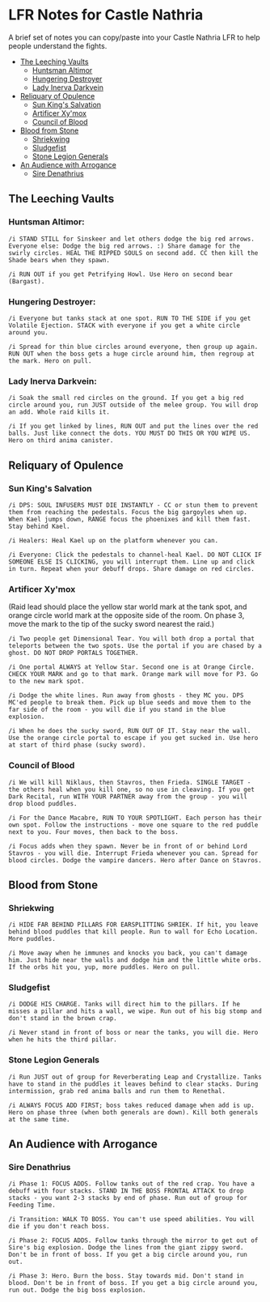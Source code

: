 # LFR Notes for Castle Nathria
A brief set of notes you can copy/paste into your Castle Nathria LFR to help people understand the fights.

- [The Leeching Vaults](#the-leeching-vaults)
  * [Huntsman Altimor](#huntsman-altimor)
  * [Hungering Destroyer](#hungering-destroyer)
  * [Lady Inerva Darkvein](#lady-inerva-darkvein)
- [Reliquary of Opulence](#reliquary-of-opulence)
  * [Sun King's Salvation](#sun-kings-salvation)
  * [Artificer Xy'mox](#artificer-xymox)
  * [Council of Blood](#council-of-blood)
- [Blood from Stone](#blood-from-stone)
  * [Shriekwing](#shriekwing)
  * [Sludgefist](#sludgefist)
  * [Stone Legion Generals](#stone-legion-generals)
- [An Audience with Arrogance](#an-audience-with-arrogance)
  * [Sire Denathrius](#sire-denathrius)


## The Leeching Vaults
### Huntsman Altimor:
`/i STAND STILL for Sinskeer and let others dodge the big red arrows. Everyone else: Dodge the big red arrows. :) Share damage for the swirly circles. HEAL THE RIPPED SOULS on second add. CC then kill the Shade bears when they spawn.`

`/i RUN OUT if you get Petrifying Howl. Use Hero on second bear (Bargast).`


### Hungering Destroyer:
`/i Everyone but tanks stack at one spot. RUN TO THE SIDE if you get Volatile Ejection. STACK with everyone if you get a white circle around you.`

`/i Spread for thin blue circles around everyone, then group up again. RUN OUT when the boss gets a huge circle around him, then regroup at the mark. Hero on pull.`


### Lady Inerva Darkvein:
`/i Soak the small red circles on the ground. If you get a big red circle around you, run JUST outside of the melee group. You will drop an add. Whole raid kills it.`

`/i If you get linked by lines, RUN OUT and put the lines over the red balls. Just like connect the dots. YOU MUST DO THIS OR YOU WIPE US. Hero on third anima canister.`


## Reliquary of Opulence
### Sun King's Salvation
`/i DPS: SOUL INFUSERS MUST DIE INSTANTLY - CC or stun them to prevent them from reaching the pedestals. Focus the big gargoyles when up. When Kael jumps down, RANGE focus the phoenixes and kill them fast. Stay behind Kael.`

`/i Healers: Heal Kael up on the platform whenever you can. `

`/i Everyone: Click the pedestals to channel-heal Kael. DO NOT CLICK IF SOMEONE ELSE IS CLICKING, you will interrupt them. Line up and click in turn. Repeat when your debuff drops. Share damage on red circles.`


### Artificer Xy'mox
(Raid lead should place the yellow star world mark at the tank spot, and orange circle world mark at the opposite side of the room. On phase 3, move the mark to the tip of the sucky sword nearest the raid.)

`/i Two people get Dimensional Tear. You will both drop a portal that teleports between the two spots. Use the portal if you are chased by a ghost. DO NOT DROP PORTALS TOGETHER.`

`/i One portal ALWAYS at Yellow Star. Second one is at Orange Circle. CHECK YOUR MARK and go to that mark. Orange mark will move for P3. Go to the new mark spot.`

`/i Dodge the white lines. Run away from ghosts - they MC you. DPS MC'ed people to break them. Pick up blue seeds and move them to the far side of the room - you will die if you stand in the blue explosion.`

`/i When he does the sucky sword, RUN OUT OF IT. Stay near the wall. Use the orange circle portal to escape if you get sucked in. Use hero at start of third phase (sucky sword).`


### Council of Blood
`/i We will kill Niklaus, then Stavros, then Frieda. SINGLE TARGET - the others heal when you kill one, so no use in cleaving. If you get Dark Recital, run WITH YOUR PARTNER away from the group - you will drop blood puddles.`

`/i For the Dance Macabre, RUN TO YOUR SPOTLIGHT. Each person has their own spot. Follow the instructions - move one square to the red puddle next to you. Four moves, then back to the boss.`

`/i Focus adds when they spawn. Never be in front of or behind Lord Stavros - you will die. Interrupt Frieda whenever you can. Spread for blood circles. Dodge the vampire dancers. Hero after Dance on Stavros.`


## Blood from Stone
### Shriekwing
`/i HIDE FAR BEHIND PILLARS FOR EARSPLITTING SHRIEK. If hit, you leave behind blood puddles that kill people. Run to wall for Echo Location. More puddles.`

`/i Move away when he immunes and knocks you back, you can't damage him. Just hide near the walls and dodge him and the little white orbs. If the orbs hit you, yup, more puddles. Hero on pull.`


### Sludgefist
`/i DODGE HIS CHARGE. Tanks will direct him to the pillars. If he misses a pillar and hits a wall, we wipe. Run out of his big stomp and don't stand in the brown crap.`

`/i Never stand in front of boss or near the tanks, you will die. Hero when he hits the third pillar.`


### Stone Legion Generals
`/i Run JUST out of group for Reverberating Leap and Crystallize. Tanks have to stand in the puddles it leaves behind to clear stacks. During intermission, grab red anima balls and run them to Renethal.`

`/i ALWAYS FOCUS ADD FIRST; boss takes reduced damage when add is up. Hero on phase three (when both generals are down). Kill both generals at the same time.`


## An Audience with Arrogance
### Sire Denathrius
`/i Phase 1: FOCUS ADDS. Follow tanks out of the red crap. You have a debuff with four stacks. STAND IN THE BOSS FRONTAL ATTACK to drop stacks - you want 2-3 stacks by end of phase. Run out of group for Feeding Time.`

`/i Transition: WALK TO BOSS. You can't use speed abilities. You will die if you don't reach boss.`

`/i Phase 2: FOCUS ADDS. Follow tanks through the mirror to get out of Sire's big explosion. Dodge the lines from the giant zippy sword. Don't be in front of boss. If you get a big circle around you, run out.`

`/i Phase 3: Hero. Burn the boss. Stay towards mid. Don't stand in blood. Don't be in front of boss. If you get a big circle around you, run out. Dodge the big boss explosion.`
